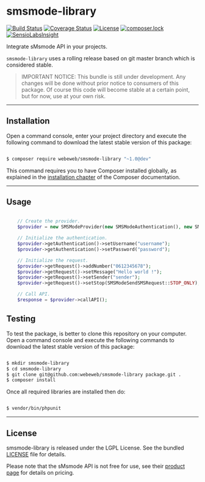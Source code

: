 smsmode-library
===============

[![Build Status](https://travis-ci.org/webeweb/smsmode-library.svg?branch=master)](https://travis-ci.org/webeweb/smsmode-library) [![Coverage Status](https://coveralls.io/repos/github/webeweb/smsmode-library/badge.svg?branch=master)](https://coveralls.io/github/webeweb/smsmode-library?branch=master) [![License](https://poser.pugx.org/webeweb/smsmode-library/license)](https://packagist.org/packages/webeweb/smsmode-library) [![composer.lock](https://poser.pugx.org/webeweb/smsmode-library/composerlock)](https://packagist.org/packages/webeweb/smsmode-library) [![SensioLabsInsight](https://insight.sensiolabs.com/projects/78a746c0-f837-4f8f-94c7-32c426d21f65/mini.png)](https://insight.sensiolabs.com/projects/78a746c0-f837-4f8f-94c7-32c426d21f65)

Integrate sMsmode API in your projects.

`smsmode-library` uses a rolling release based on git master branch which is
considered stable.

> IMPORTANT NOTICE: This bundle is still under development. Any changes will be
> done without prior notice to consumers of this package. Of course this code
> will become stable at a certain point, but for now, use at your own risk.

---

## Installation

Open a command console, enter your project directory and execute the following
command to download the latest stable version of this package:

```bash

$ composer require webeweb/smsmode-library "~1.0@dev"

```

This command requires you to have Composer installed globally, as explained
in the [installation chapter](https://getcomposer.org/doc/00-intro.md) of the
Composer documentation.

---

## Usage

```php

	// Create the provider.
	$provider = new SMSModeProvider(new SMSModeAuthentication(), new SMSModeSendSMSRequest());

	// Initialize the authentication.
	$provider->getAuthentication()->setUsername("username");
	$provider->getAuthentication()->setPassword("password");

	// Initialize the request.
	$provider->getRequest()->addNumber("0612345678");
	$provider->getRequest()->setMessage("Hello world !");
	$provider->getRequest()->setSender("sender");
	$provider->getRequest()->setStop(SMSModeSendSMSRequest::STOP_ONLY);

	// Call API.
	$response = $provider->callAPI();

```

## Testing

To test the package, is better to clone this repository on your computer.
Open a command console and execute the following commands to download the latest
stable version of this package:

```bash

$ mkdir smsmode-library
$ cd smsmode-library
$ git clone git@github.com:webeweb/smsmode-library package.git .
$ composer install

```

Once all required libraries are installed then do:

```bash

$ vendor/bin/phpunit

```

---

## License

smsmode-library is released under the LGPL License. See the bundled [LICENSE](LICENSE)
file for details.

Please note that the sMsmode API is not free for use, see their
[product page](https://www.smsmode.com/tarifs-sms/) for details on pricing.

